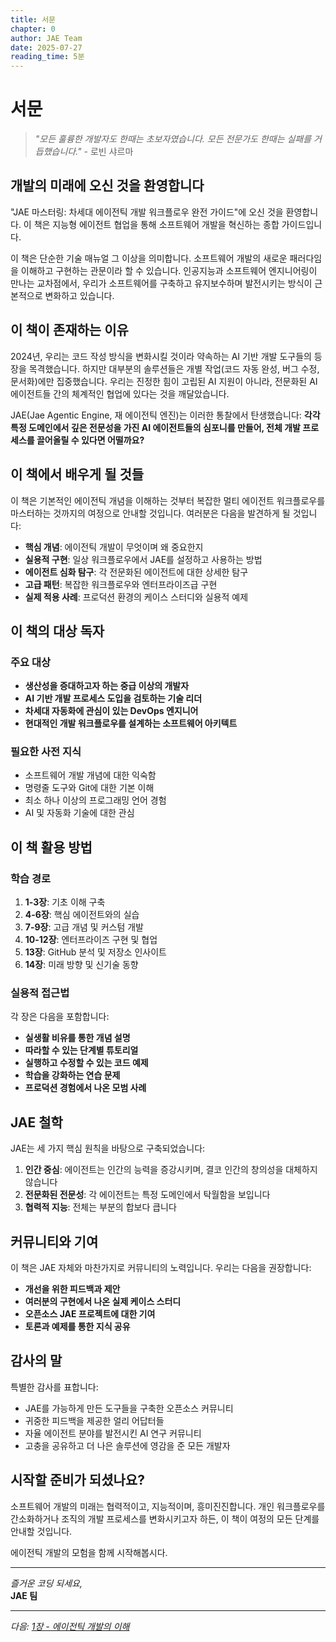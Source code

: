 ```yaml
---
title: 서문
chapter: 0
author: JAE Team
date: 2025-07-27
reading_time: 5분
---
```


# 서문

> *"모든 훌륭한 개발자도 한때는 초보자였습니다. 모든 전문가도 한때는 실패를 거듭했습니다."* - 로빈 샤르마

## 개발의 미래에 오신 것을 환영합니다

"JAE 마스터링: 차세대 에이전틱 개발 워크플로우 완전 가이드"에 오신 것을 환영합니다. 이 책은 지능형 에이전트 협업을 통해 소프트웨어 개발을 혁신하는 종합 가이드입니다.

이 책은 단순한 기술 매뉴얼 그 이상을 의미합니다. 소프트웨어 개발의 새로운 패러다임을 이해하고 구현하는 관문이라 할 수 있습니다. 인공지능과 소프트웨어 엔지니어링이 만나는 교차점에서, 우리가 소프트웨어를 구축하고 유지보수하며 발전시키는 방식이 근본적으로 변화하고 있습니다.

## 이 책이 존재하는 이유

2024년, 우리는 코드 작성 방식을 변화시킬 것이라 약속하는 AI 기반 개발 도구들의 등장을 목격했습니다. 하지만 대부분의 솔루션들은 개별 작업(코드 자동 완성, 버그 수정, 문서화)에만 집중했습니다. 우리는 진정한 힘이 고립된 AI 지원이 아니라, 전문화된 AI 에이전트들 간의 체계적인 협업에 있다는 것을 깨달았습니다.

JAE(Jae Agentic Engine, 재 에이전틱 엔진)는 이러한 통찰에서 탄생했습니다: **각각 특정 도메인에서 깊은 전문성을 가진 AI 에이전트들의 심포니를 만들어, 전체 개발 프로세스를 끌어올릴 수 있다면 어떨까요?**

## 이 책에서 배우게 될 것들

이 책은 기본적인 에이전틱 개념을 이해하는 것부터 복잡한 멀티 에이전트 워크플로우를 마스터하는 것까지의 여정으로 안내할 것입니다. 여러분은 다음을 발견하게 될 것입니다:

- **핵심 개념**: 에이전틱 개발이 무엇이며 왜 중요한지
- **실용적 구현**: 일상 워크플로우에서 JAE를 설정하고 사용하는 방법
- **에이전트 심화 탐구**: 각 전문화된 에이전트에 대한 상세한 탐구
- **고급 패턴**: 복잡한 워크플로우와 엔터프라이즈급 구현
- **실제 적용 사례**: 프로덕션 환경의 케이스 스터디와 실용적 예제

## 이 책의 대상 독자

### 주요 대상
- **생산성을 증대하고자 하는 중급 이상의 개발자**
- **AI 기반 개발 프로세스 도입을 검토하는 기술 리더**
- **차세대 자동화에 관심이 있는 DevOps 엔지니어**
- **현대적인 개발 워크플로우를 설계하는 소프트웨어 아키텍트**

### 필요한 사전 지식
- 소프트웨어 개발 개념에 대한 익숙함
- 명령줄 도구와 Git에 대한 기본 이해
- 최소 하나 이상의 프로그래밍 언어 경험
- AI 및 자동화 기술에 대한 관심

## 이 책 활용 방법

### 학습 경로
1. **1-3장**: 기초 이해 구축
2. **4-6장**: 핵심 에이전트와의 실습
3. **7-9장**: 고급 개념 및 커스텀 개발
4. **10-12장**: 엔터프라이즈 구현 및 협업
5. **13장**: GitHub 분석 및 저장소 인사이트
6. **14장**: 미래 방향 및 신기술 동향

### 실용적 접근법
각 장은 다음을 포함합니다:
- **실생활 비유를 통한 개념 설명**
- **따라할 수 있는 단계별 튜토리얼**
- **실행하고 수정할 수 있는 코드 예제**
- **학습을 강화하는 연습 문제**
- **프로덕션 경험에서 나온 모범 사례**

## JAE 철학

JAE는 세 가지 핵심 원칙을 바탕으로 구축되었습니다:

1. **인간 중심**: 에이전트는 인간의 능력을 증강시키며, 결코 인간의 창의성을 대체하지 않습니다
2. **전문화된 전문성**: 각 에이전트는 특정 도메인에서 탁월함을 보입니다
3. **협력적 지능**: 전체는 부분의 합보다 큽니다

## 커뮤니티와 기여

이 책은 JAE 자체와 마찬가지로 커뮤니티의 노력입니다. 우리는 다음을 권장합니다:
- **개선을 위한 피드백과 제안**
- **여러분의 구현에서 나온 실제 케이스 스터디**
- **오픈소스 JAE 프로젝트에 대한 기여**
- **토론과 예제를 통한 지식 공유**

## 감사의 말

특별한 감사를 표합니다:
- JAE를 가능하게 만든 도구들을 구축한 오픈소스 커뮤니티
- 귀중한 피드백을 제공한 얼리 어답터들
- 자율 에이전트 분야를 발전시킨 AI 연구 커뮤니티
- 고충을 공유하고 더 나은 솔루션에 영감을 준 모든 개발자

## 시작할 준비가 되셨나요?

소프트웨어 개발의 미래는 협력적이고, 지능적이며, 흥미진진합니다. 개인 워크플로우를 간소화하거나 조직의 개발 프로세스를 변화시키고자 하든, 이 책이 여정의 모든 단계를 안내할 것입니다.

에이전틱 개발의 모험을 함께 시작해봅시다.

---

*즐거운 코딩 되세요,*  
**JAE 팀**

---

*다음: [1장 - 에이전틱 개발의 이해](01-introduction.md)*